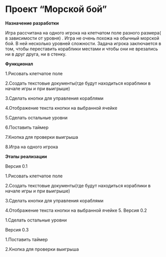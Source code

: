 # Проект “Морской бой”
**Назначение разработки**

Игра рассчитана на одного игрока на клетчатом поле разного размера( в зависимости от уровня) . Игра не очень похожа на обычный морской бой. В ней несколько уровней сложности. Задача игрока заключается в том, чтобы переставить кораблики местами и чтобы они не врезались ни в друг друга, ни в стенку.

**Функционал**

1.Рисовать клетчатое поле

2.Создать текстовые документы(где будут находиться кораблики в начале игры и при выигрыше)

3.Сделать кнопки для управления кораблями

4.Отображение текста кнопки на выбранной ячейке
 
5.Сделать  остальные уровни 

6.Поставить таймер
 
7.Кнопка для проверки выигрыша
 
8.Игра на одного игрока

**Этапы реализации**

Версия 0.1

1.Рисовать клетчатое поле

2.Создать текстовые документы(где будут находиться кораблики в начале игры и при выигрыше)

3.Сделать кнопки для управления кораблями

4.Отображение текста кнопки на выбранной ячейке
5. 
Версия 0.2

1.Сделать  остальные уровни 

Версия 0.3

1.Поставить таймер
 
2.Кнопка для проверки выигрыша

